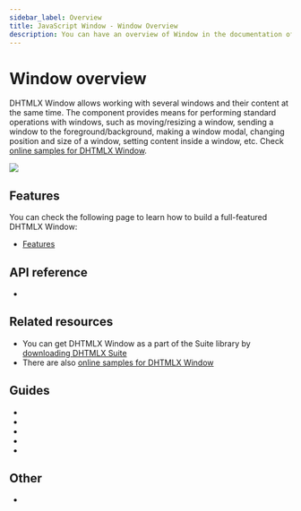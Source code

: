 ```yaml
---
sidebar_label: Overview
title: JavaScript Window - Window Overview 
description: You can have an overview of Window in the documentation of the DHTMLX JavaScript UI library. Browse developer guides and API reference, try out code examples and live demos, and download a free 30-day evaluation version of DHTMLX Suite.
---
```


# Window overview

DHTMLX Window allows working with several windows and their content at the same time. The component provides means for performing standard operations with windows, 
such as moving/resizing a window, sending a window to the foreground/background, making a window modal, changing position and size of a window, setting content inside a window, etc.
Check [online samples for DHTMLX Window](https://snippet.dhtmlx.com/nthbfzfr?tag=window).

![](../assets/window/window_front.png)

## Features

You can check the following page to learn how to build a full-featured DHTMLX Window:

- [Features](window/features.md)

## API reference

- [](window/api/api_overview.md)

## Related resources

- You can get DHTMLX Window as a part of the Suite library by [downloading DHTMLX Suite](https://dhtmlx.com/docs/products/dhtmlxSuite/download.shtml)
- There are also [online samples for DHTMLX Window](https://snippet.dhtmlx.com/nthbfzfr?tag=window)

## Guides

- [](how_to_start.md)
- [](configuration.md)
- [](usage.md)
- [](customization.md)
- [](handling_events.md)

## Other

- [](../migration.md)
